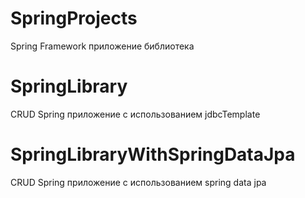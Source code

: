 # SpringProjects
Spring Framework приложение библиотека

# SpringLibrary
CRUD Spring приложение с использованием jdbcTemplate

# SpringLibraryWithSpringDataJpa
CRUD Spring приложение с использованием spring data jpa

